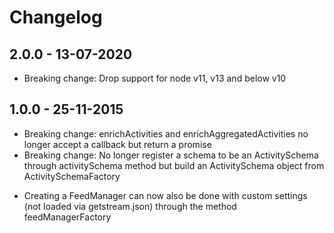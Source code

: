 # Changelog

## 2.0.0 - 13-07-2020

* Breaking change: Drop support for node v11, v13 and below v10


## 1.0.0 - 25-11-2015

* Breaking change: enrichActivities and enrichAggregatedActivities no longer accept a callback but return a promise
* Breaking change: No longer register a schema to be an ActivitySchema through activitySchema method but build an ActivitySchema object from ActivitySchemaFactory
- Creating a FeedManager can now also be done with custom settings (not loaded via getstream.json) through the method feedManagerFactory
